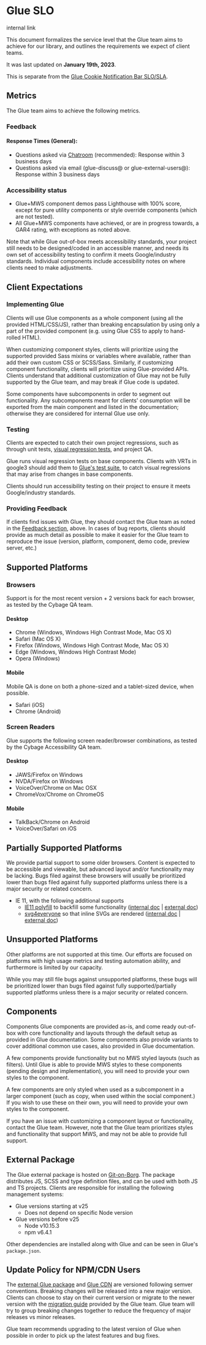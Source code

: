 # Glue SLO

internal link

<!--*
# Document freshness: For more information, see internal link
freshness: { owner: 'glue-eng-core' reviewed: '2024-02-27' }
*-->



This document formalizes the service level that the Glue team aims to achieve
for our library, and outlines the requirements we expect of client teams.

It was last updated on **January 19th, 2023**.

This is separate from the
[Glue Cookie Notification Bar SLO/SLA](/docs/cnb-slo.md).

## Metrics

The Glue team aims to achieve the following metrics.

### Feedback

#### Response Times (General):

-   Questions asked via [Chatroom](https://chat.google.com/room/AAAA1UAVNJU)
    (recommended): Response within 3 business days
-   Questions asked via email (glue-discuss@ or glue-external-users@): Response
    within 3 business days


### Accessibility status

-   Glue+MWS component demos pass Lighthouse with 100% score, except for pure
    utility components or style override components (which are not tested).
-   All Glue+MWS components have achieved, or are in progress towards, a GAR4
    rating, with exceptions as noted above.

Note that while Glue out-of-box meets accessibility standards, your project
still needs to be designed/coded in an accessible manner, and needs its own set
of accessibility testing to confirm it meets Google/industry standards.
Individual components include accessibility notes on where clients need to make
adjustments.

## Client Expectations

### Implementing Glue

Clients will use Glue components as a whole component (using all the provided
HTML/CSS/JS), rather than breaking encapsulation by using only a part of the
provided component (e.g. using Glue CSS to apply to hand-rolled HTML).

When customizing component styles, clients will prioritize using the supported
provided Sass mixins or variables where available, rather than add their own
custom CSS or SCSS/Sass. Similarly, if customizing component functionality,
clients will prioritize using Glue-provided APIs. Clients understand that
additional customization of Glue may not be fully supported by the Glue team,
and may break if Glue code is updated.

Some components have subcomponents in order to segment out functionality. Any
subcomponents meant for clients' consumption will be exported from the main
component and listed in the documentation; otherwise they are considered for
internal Glue use only.

### Testing

Clients are expected to catch their own project regressions, such as through
unit tests,
[visual regression tests](/docs/concepts/vrts.md), and
project QA.

Glue runs visual regression tests on base components. Clients with VRTs in
google3 should add them to
[Glue's test suite](/docs/concepts/vrts.md),
to catch visual regressions that may arise from changes in base components.

Clients should run accessibility testing on their project to ensure it meets
Google/industry standards.

### Providing Feedback

If clients find issues with Glue, they should contact the Glue team as noted in
the [Feedback section](#feedback), above. In cases of bug reports, clients
should provide as much detail as possible to make it easier for the Glue team to
reproduce the issue (version, platform, component, demo code, preview server,
etc.)

## Supported Platforms

### Browsers

Support is for the most recent version + 2 versions back for each browser, as
tested by the Cybage QA team.

#### Desktop

-   Chrome (Windows, Windows High Contrast Mode, Mac OS X)
-   Safari (Mac OS X)
-   Firefox (Windows, Windows High Contrast Mode, Mac OS X)
-   Edge (Windows, Windows High Contrast Mode)
-   Opera (Windows)

#### Mobile

Mobile QA is done on both a phone-sized and a tablet-sized device, when
possible.

-   Safari (iOS)
-   Chrome (Android)

### Screen Readers

Glue supports the following screen reader/browser combinations, as tested by the
Cybage Accessibility QA team.

#### Desktop

-   JAWS/Firefox on Windows
-   NVDA/Firefox on Windows
-   VoiceOver/Chrome on Mac OSX
-   ChromeVox/Chrome on ChromeOS

#### Mobile

-   TalkBack/Chrome on Android
-   VoiceOver/Safari on iOS

## Partially Supported Platforms

We provide partial support to some older browsers. Content is expected to be
accessible and viewable, but advanced layout and/or functionality may be
lacking. Bugs filed against these browsers will usually be prioritized lower
than bugs filed against fully supported platforms unless there is a major
security or related concern.

-   IE 11, with the following additional supports
    -   [IE11 polyfill](http://www.gstatic.com/glue/polyfill.min.js) to backfill
        some functionality
        ([internal doc](/docs/concepts/ie11-polyfill.md) |
        [external doc](https://source.cloud.google.com/h/webmaster/bs/glue/+/master:docs/concepts/ie11-polyfill.md))
    -   [svg4everyone](https://www.gstatic.com/external_hosted/svg4everybody/svg4everybody.min.js)
        so that inline SVGs are rendered
        ([internal doc](/docs/components/icons.md)
        |
        [external doc](https://source.cloud.google.com/h/webmaster/bs/glue/+/master:docs/components/icons.md))

## Unsupported Platforms

Other platforms are not supported at this time. Our efforts are focused on
platforms with high usage metrics and testing automation ability, and
furthermore is limited by our capacity.

While you may still file bugs against unsupported platforms, these bugs will be
prioritized lower than bugs filed against fully supported/partially supported
platforms unless there is a major security or related concern.

## Components

Components Glue components are provided as-is, and come ready out-of-box with
core functionality and layouts through the default setup as provided in Glue
documentation. Some components also provide variants to cover additional common
use cases, also provided in Glue documentation.

A few components provide functionality but no MWS styled layouts (such as
filters). Until Glue is able to provide MWS styles to these components (pending
design and implementation), you will need to provide your own styles to the
component.

A few components are only styled when used as a subcomponent in a larger
component (such as copy, when used within the social component.) If you wish to
use these on their own, you will need to provide your own styles to the
component.

If you have an issue with customizing a component layout or functionality,
contact the Glue team. However, note that the Glue team prioritizes styles and
functionality that support MWS, and may not be able to provide full support.

## External Package

The Glue external package is hosted on
[Git-on-Borg](https://webmaster.googlesource.com/bs/glue). The package
distributes JS, SCSS and type definition files, and can be used with both JS and
TS projects. Clients are responsible for installing the following management
systems:

-   Glue versions starting at v25
    -   Does not depend on specific Node version
-   Glue versions before v25
    -   Node v10.15.3
    -   npm v6.4.1

Other dependencies are installed along with Glue and can be seen in Glue's
`package.json`.


## Update Policy for NPM/CDN Users

The [external Glue package](https://webmaster.googlesource.com/bs/glue) and
[Glue CDN](/docs/getting-started/cdn.md) are versioned
following semver conventions. Breaking changes will be released into a new major
version. Clients can choose to stay on their current version or migrate to the
newer version with the
[migration guide](/docs/getting-started/migration-guide.md)
provided by the Glue team. Glue team will try to group breaking changes together
to reduce the frequency of major releases vs minor releases.

Glue team recommends upgrading to the latest version of Glue when possible in
order to pick up the latest features and bug fixes.

